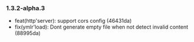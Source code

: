 ### 1.3.2-alpha.3

* feat(http'server): support cors config (46431da)
* fix(ymlr'load): Dont generate empty file when not detect invalid content (88995da)
